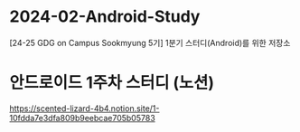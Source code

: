 # 2024-02-Android-Study
[24-25 GDG on Campus Sookmyung 5기] 1분기 스터디(Android)를 위한 저장소


# 안드로이드 1주차 스터디 (노션)
https://scented-lizard-4b4.notion.site/1-10fdda7e3dfa809b9eebcae705b05783
